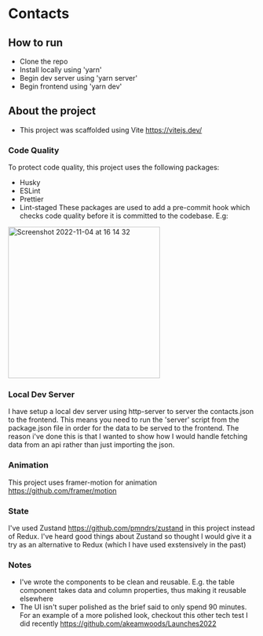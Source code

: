 # Contacts

## How to run
+ Clone the repo
+ Install locally using 'yarn'
+ Begin dev server using 'yarn server'
+ Begin frontend using 'yarn dev'

## About the project
+ This project was scaffolded using Vite https://vitejs.dev/

### Code Quality
To protect code quality, this project uses the following packages:
+ Husky 
+ ESLint 
+ Prettier
+ Lint-staged
These packages are used to add a pre-commit hook which checks code quality before it is committed to the codebase. E.g:
<img width="309" alt="Screenshot 2022-11-04 at 16 14 32" src="https://user-images.githubusercontent.com/19963177/200024248-8de4e460-4543-4b24-ac15-88c6d4f9d480.png">


### Local Dev Server
I have setup a local dev server using http-server to server the contacts.json to the frontend. This means you need to run the 'server' script from the package.json file in order for the data to be served to the frontend. The reason i've done this is that I wanted to show how I would handle fetching data from an api rather than just importing the json.

### Animation
This project uses framer-motion for animation https://github.com/framer/motion

### State
I've used Zustand https://github.com/pmndrs/zustand in this project instead of Redux. I've heard good things about Zustand so thought I would give it a try as an alternative to Redux (which I have used exstensively in the past)

### Notes
+ I've wrote the components to be clean and reusable. E.g. the table component takes data and column properties, thus making it reusable elsewhere
+ The UI isn't super polished as the brief said to only spend 90 minutes. For an example of a more polished look, checkout this other tech test I did recently https://github.com/akeamwoods/Launches2022
